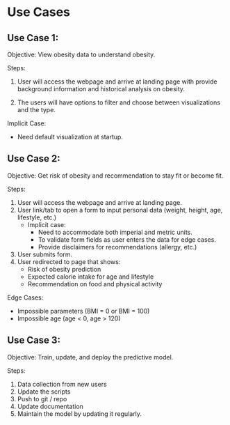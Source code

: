 # Use Cases
## Use Case 1:

Objective: View obesity data to understand obesity.

Steps:

1. User will access the webpage and arrive at landing page with provide background information and
historical analysis on obesity.

2. The users will have options to filter and choose between visualizations and the type.

Implicit Case:

- Need default visualization at startup.


## Use Case 2:

Objective: Get risk of obesity and recommendation to stay fit or become fit.

Steps:
1. User will access the webpage and arrive at landing page.
2. User link/tab to open a form to input personal data (weight, height, age, lifestyle, etc.)
   - Implicit case: 
     - Need to accommodate both imperial and metric units.
     - To validate form fields as user enters the data for edge cases.
     - Provide disclaimers for recommendations (allergy, etc.)
3. User submits form.
4. User redirected to page that shows:
   - Risk of obesity prediction
   - Expected calorie intake for age and lifestyle
   - Recommendation on food and physical activity

Edge Cases:
- Impossible parameters (BMI = 0 or BMI = 100)
- Impossible age (age < 0, age > 120)


## Use Case 3:

Objective: Train, update, and deploy the predictive model.

Steps:
1. Data collection from new users
2. Update the scripts
3. Push to git / repo
4. Update documentation
5. Maintain the model by updating it regularly.
